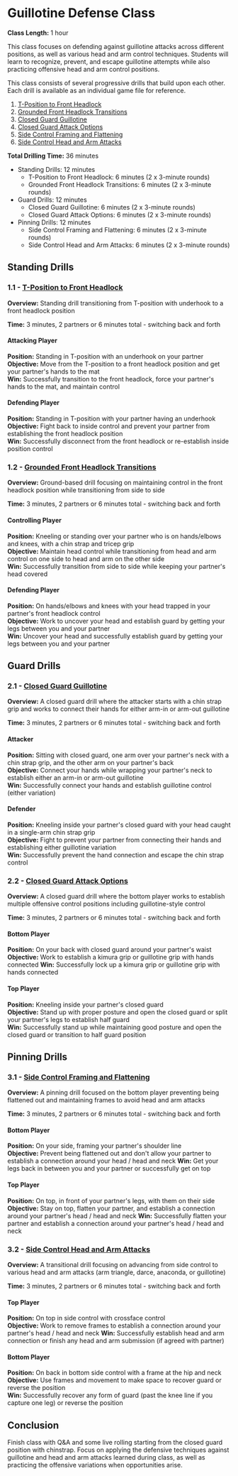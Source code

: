 # Guillotine Defense Class
**Class Length:** 1 hour

This class focuses on defending against guillotine attacks across different positions, as well as various head and arm control techniques. Students will learn to recognize, prevent, and escape guillotine attempts while also practicing offensive head and arm control positions.

This class consists of several progressive drills that build upon each other. Each drill is available as an individual game file for reference.

1. [T-Position to Front Headlock](https://mennlo.github.io/grappling-games/md-viewer.html?file=games/standing/t-position-to-front-headlock.md)
2. [Grounded Front Headlock Transitions](https://mennlo.github.io/grappling-games/md-viewer.html?file=games/standing/grounded-front-headlock-transitions.md)
3. [Closed Guard Guillotine](https://mennlo.github.io/grappling-games/md-viewer.html?file=games/guard/closed/closed-guard-guillotine.md)
4. [Closed Guard Attack Options](https://mennlo.github.io/grappling-games/md-viewer.html?file=games/guard/closed/closed-guard-attack-options.md)
5. [Side Control Framing and Flattening](https://mennlo.github.io/grappling-games/md-viewer.html?file=games/pinning/side-framing-and-flattening.md)
6. [Side Control Head and Arm Attacks](https://mennlo.github.io/grappling-games/md-viewer.html?file=games/pinning/side-control-arm-triangle-setup.md)

**Total Drilling Time:** 36 minutes
- Standing Drills: 12 minutes
  - T-Position to Front Headlock: 6 minutes (2 x 3-minute rounds)
  - Grounded Front Headlock Transitions: 6 minutes (2 x 3-minute rounds)
- Guard Drills: 12 minutes
  - Closed Guard Guillotine: 6 minutes (2 x 3-minute rounds)
  - Closed Guard Attack Options: 6 minutes (2 x 3-minute rounds)
- Pinning Drills: 12 minutes
  - Side Control Framing and Flattening: 6 minutes (2 x 3-minute rounds)
  - Side Control Head and Arm Attacks: 6 minutes (2 x 3-minute rounds)

## Standing Drills

### 1.1 - [T-Position to Front Headlock](https://mennlo.github.io/grappling-games/md-viewer.html?file=games/standing/t-position-to-front-headlock.md)

**Overview:** Standing drill transitioning from T-position with underhook to a front headlock position

**Time:** 3 minutes, 2 partners or 6 minutes total - switching back and forth

#### Attacking Player
**Position:** Standing in T-position with an underhook on your partner  
**Objective:** Move from the T-position to a front headlock position and get your partner's hands to the mat  
**Win:** Successfully transition to the front headlock, force your partner's hands to the mat, and maintain control  

#### Defending Player
**Position:** Standing in T-position with your partner having an underhook  
**Objective:** Fight back to inside control and prevent your partner from establishing the front headlock position  
**Win:** Successfully disconnect from the front headlock or re-establish inside position control  

### 1.2 - [Grounded Front Headlock Transitions](https://mennlo.github.io/grappling-games/md-viewer.html?file=games/standing/grounded-front-headlock-transitions.md)

**Overview:** Ground-based drill focusing on maintaining control in the front headlock position while transitioning from side to side

**Time:** 3 minutes, 2 partners or 6 minutes total - switching back and forth

#### Controlling Player
**Position:** Kneeling or standing over your partner who is on hands/elbows and knees, with a chin strap and tricep grip  
**Objective:** Maintain head control while transitioning from head and arm control on one side to head and arm on the other side  
**Win:** Successfully transition from side to side while keeping your partner's head covered  

#### Defending Player
**Position:** On hands/elbows and knees with your head trapped in your partner's front headlock control  
**Objective:** Work to uncover your head and establish guard by getting your legs between you and your partner  
**Win:** Uncover your head and successfully establish guard by getting your legs between you and your partner  

## Guard Drills

### 2.1 - [Closed Guard Guillotine](https://mennlo.github.io/grappling-games/md-viewer.html?file=games/guard/closed/closed-guard-guillotine.md)

**Overview:** A closed guard drill where the attacker starts with a chin strap grip and works to connect their hands for either arm-in or arm-out guillotine

**Time:** 3 minutes, 2 partners or 6 minutes total - switching back and forth

#### Attacker
**Position:** Sitting with closed guard, one arm over your partner's neck with a chin strap grip, and the other arm on your partner's back  
**Objective:** Connect your hands while wrapping your partner's neck to establish either an arm-in or arm-out guillotine  
**Win:** Successfully connect your hands and establish guillotine control (either variation)  

#### Defender
**Position:** Kneeling inside your partner's closed guard with your head caught in a single-arm chin strap grip  
**Objective:** Fight to prevent your partner from connecting their hands and establishing either guillotine variation  
**Win:** Successfully prevent the hand connection and escape the chin strap control  

### 2.2 - [Closed Guard Attack Options](https://mennlo.github.io/grappling-games/md-viewer.html?file=games/guard/closed/closed-guard-attack-options.md)

**Overview:** A closed guard drill where the bottom player works to establish multiple offensive control positions including guillotine-style control

**Time:** 3 minutes, 2 partners or 6 minutes total - switching back and forth

#### Bottom Player
**Position:** On your back with closed guard around your partner's waist  
**Objective:** Work to establish a kimura grip or guillotine grip with hands connected 
**Win:** Successfully lock up a kimura grip or guillotine grip with hands connected

#### Top Player
**Position:** Kneeling inside your partner's closed guard  
**Objective:** Stand up with proper posture and open the closed guard or split your partner's legs to establish half guard  
**Win:** Successfully stand up while maintaining good posture and open the closed guard or transition to half guard position  

## Pinning Drills

### 3.1 - [Side Control Framing and Flattening](https://mennlo.github.io/grappling-games/md-viewer.html?file=games/pinning/side-framing-and-flattening.md)

**Overview:** A pinning drill focused on the bottom player preventing being flattened out and maintaining frames to avoid head and arm attacks

**Time:** 3 minutes, 2 partners or 6 minutes total - switching back and forth

#### Bottom Player
**Position:** On your side, framing your partner's shoulder line  
**Objective:** Prevent being flattened out and don't allow your partner to establish a connection around your head / head and neck
**Win:** Get your legs back in between you and your partner or successfully get on top  

#### Top Player
**Position:** On top, in front of your partner's legs, with them on their side  
**Objective:** Stay on top, flatten your partner, and establish a connection around your partner's head / head and neck
**Win:** Successfully flatten your partner and establish a connection around your partner's head / head and neck 

### 3.2 - [Side Control Head and Arm Attacks](https://mennlo.github.io/grappling-games/md-viewer.html?file=games/pinning/side-control-arm-triangle-setup.md)

**Overview:** A transitional drill focusing on advancing from side control to various head and arm attacks (arm triangle, darce, anaconda, or guillotine)

**Time:** 3 minutes, 2 partners or 6 minutes total - switching back and forth

#### Top Player
**Position:** On top in side control with crossface control  
**Objective:** Work to remove frames to establish a connection around your partner's head / head and neck
**Win:** Successfully establish head and arm connection or finish any head and arm submission  (if agreed with partner)

#### Bottom Player
**Position:** On back in bottom side control with a frame at the hip and neck
**Objective:** Use frames and movement to make space to recover guard or reverse the position  
**Win:** Successfully recover any form of guard (past the knee line if you capture one leg) or reverse the position  


## Conclusion
Finish class with Q&A and some live rolling starting from the closed guard position with chinstrap. Focus on applying the defensive techniques against guillotine and head and arm attacks learned during class, as well as practicing the offensive variations when opportunities arise.
